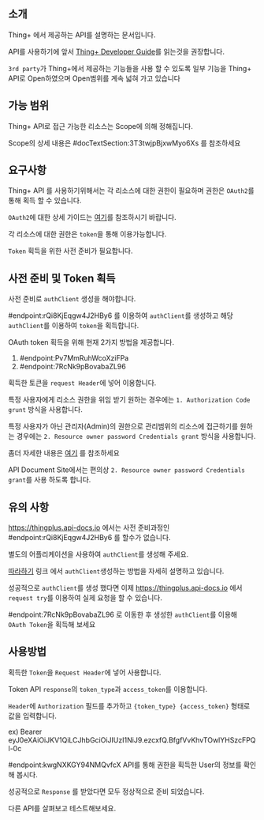 ## 소개
Thing+ 에서 제공하는 API를 설명하는 문서입니다.

API를 사용하기에 앞서 [Thing+ Developer Guide](https://github.com/daliworks/thingplus-guide)를 읽는것을 권장합니다.

`3rd party`가 Thing+에서 제공하는 기능들을 사용 할 수 있도록 일부 기능을 Thing+ API로 Open하였으며 Open범위를 계속 넓혀 가고 있습니다


## 가능 범위
Thing+ API로 접근 가능한 리소스는 Scope에 의해 정해집니다.

Scope의 상세 내용은 #docTextSection:3T3twjpBjxwMyo6Xs 를 참조하세요


## 요구사항
Thing+ API 를 사용하기위해서는 각 리소스에 대한 권한이 필요하며 
권한은 `OAuth2`를 통해 획득 할 수 있습니다.

`OAuth2`에 대한 상세 가이드는 [여기](https://github.com/daliworks/thingplus-guide/blob/master/doc/OAuth2Guide_en.md)를 참조하시기 바랍니다.

각 리소스에 대한 권한은 `token`을 통해 이용가능합니다.

`Token` 획득을 위한 사전 준비가 필요합니다.

## 사전 준비 및 Token 획득

사전 준비로 `authClient` 생성을 해야합니다.

#endpoint:rQi8KjEqgw4J2HBy6 를 이용하여 `authClient`를 생성하고 해당 `authClient`를 이용하여 `token`을 획득합니다.

OAuth token 획득을 위해 현재 2가지 방법을 제공합니다.

1. #endpoint:Pv7MmRuhWcoXziFPa
2. #endpoint:7RcNk9pBovabaZL96
 

획득한 토큰을 `request Header`에 넣어 이용합니다.

특정 사용자에게 리소스 권한을 위임 받기 원하는 경우에는 `1. Authorization Code grunt` 방식을 사용합니다.

특정 사용자가 아닌 관리자(Admin)의 권한으로 관리범위의 리소스에 접근하기를 원하는 경우에는 `2. Resource owner password Credentials grant` 방식을 사용합니다.

좀더 자세한 내용은 [여기](
https://github.com/daliworks/thingplus-guide/blob/master/doc/README_en.md#22-for-utilizing-oauthapp) 를 참조하세요

API Document Site에서는 편의상 `2. Resource owner password Credentials grant`를 사용 하도록 합니다.



## 유의 사항
<https://thingplus.api-docs.io> 에서는 사전 준비과정인 #endpoint:rQi8KjEqgw4J2HBy6 를 할수가 없습니다.
 
별도의 어플리케이션을 사용하여 `authClient`를 생성해 주세요.

[따라하기](http://support.thingplus.net/en/rest-api/getting-started.html#id-step1) 링크 에서 `authClient`생성하는 방법을 자세히 설명하고 있습니다.

성공적으로 `authClient`를 생성 했다면 이제 <https://thingplus.api-docs.io> 에서 `request try`를 이용하여 실제 요청을 할 수 있습니다.

#endpoint:7RcNk9pBovabaZL96 로 이동한 후 생성한 `authClient`를 이용해 `OAuth Token`을 획득해 보세요
 
## 사용방법

획득한 `Token`을 `Request Header`에 넣어 사용합니다.

Token API `response`의 `token_type`과 `access_token`를 이용합니다.

`Header`에 `Authorization` 필드를 추가하고 `{token_type} {access_token}` 형태로 값을 입력합니다.

ex) Bearer eyJ0eXAiOiJKV1QiLCJhbGciOiJIUzI1NiJ9.ezcxfQ.BfgfVvKhvTOwlYHSzcFPQl-0c

#endpoint:kwgNXKGY94NMQvfcX API를 통해 권한을 획득한 User의 정보를 확인해 봅시다.


성공적으로 `Response` 를 받았다면 모두 정상적으로 준비 되었습니다.

다른 API를 살펴보고 테스트해보세요.
